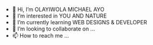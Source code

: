- 👋 Hi, I’m OLAYIWOLA MICHAEL AYO
- 👀 I’m interested in YOU AND NATURE
- 🌱 I’m currently learning WEB DESIGNS & DEVELOPER
- 💞️ I’m looking to collaborate on ...
- 📫 How to reach me ...

<!---
OLAYIWOLA003/OLAYIWOLA003 is a ✨ special ✨ repository because its `README.md` (this file) appears on your GitHub profile.
You can click the Preview link to take a look at your changes.
--->
